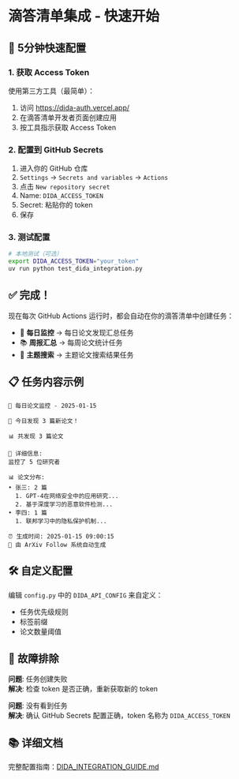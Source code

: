 # 滴答清单集成 - 快速开始

## 🚀 5分钟快速配置

### 1. 获取 Access Token
使用第三方工具（最简单）：
1. 访问 https://dida-auth.vercel.app/
2. 在滴答清单开发者页面创建应用
3. 按工具指示获取 Access Token

### 2. 配置到 GitHub Secrets
1. 进入你的 GitHub 仓库
2. `Settings` → `Secrets and variables` → `Actions`
3. 点击 `New repository secret`
4. Name: `DIDA_ACCESS_TOKEN`
5. Secret: 粘贴你的 token
6. 保存

### 3. 测试配置
```bash
# 本地测试（可选）
export DIDA_ACCESS_TOKEN="your_token"
uv run python test_dida_integration.py
```

## ✅ 完成！

现在每次 GitHub Actions 运行时，都会自动在你的滴答清单中创建任务：

- 📄 **每日监控** → 每日论文发现汇总任务
- 📚 **周报汇总** → 每周论文统计任务  
- 🎯 **主题搜索** → 主题论文搜索结果任务

## 📋 任务内容示例

```
📄 每日论文监控 - 2025-01-15

🎉 今日发现 3 篇新论文！

📊 共发现 3 篇论文

📝 详细信息:
监控了 5 位研究者

📊 论文分布:
• 张三: 2 篇
  1. GPT-4在网络安全中的应用研究...
  2. 基于深度学习的恶意软件检测...
• 李四: 1 篇
  1. 联邦学习中的隐私保护机制...

⏰ 生成时间: 2025-01-15 09:00:15
🤖 由 ArXiv Follow 系统自动生成
```

## 🛠️ 自定义配置

编辑 `config.py` 中的 `DIDA_API_CONFIG` 来自定义：
- 任务优先级规则
- 标签前缀
- 论文数量阈值

## 🔧 故障排除

**问题**: 任务创建失败  
**解决**: 检查 token 是否正确，重新获取新的 token

**问题**: 没有看到任务  
**解决**: 确认 GitHub Secrets 配置正确，token 名称为 `DIDA_ACCESS_TOKEN`

## 📚 详细文档

完整配置指南：[DIDA_INTEGRATION_GUIDE.md](./DIDA_INTEGRATION_GUIDE.md) 